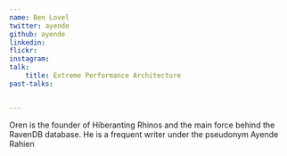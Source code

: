 ```yaml
---
name: Ben Lovel
twitter: ayende
github: ayende
linkedin: 
flickr: 
instagram: 
talk:
    title: Extreme Performance Architecture
past-talks:


---
```


Oren is the founder of Hiberanting Rhinos and the main force behind the RavenDB database. He is a frequent writer under the pseudonym Ayende Rahien
